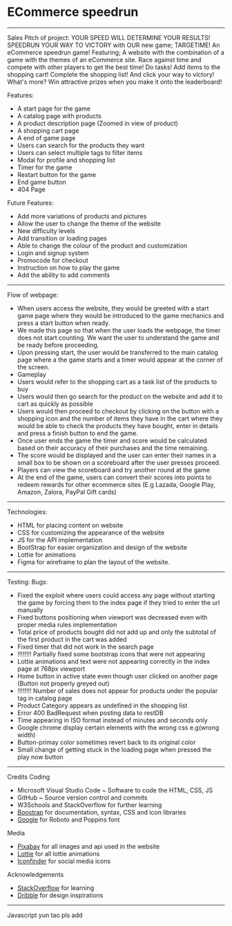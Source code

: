 # ECommerce speedrun
-----------------------

Sales Pitch of project:
YOUR SPEED WILL DETERMINE YOUR RESULTS! SPEEDRUN YOUR WAY TO VICTORY with OUR new game; TARGETIME! An eCommerce speedrun game! Featuring; A website with the combination of a game with the themes of an eCommerce site. Race against time and compete with other players to get the best time! Do tasks! Add items to the shopping cart! Complete the shopping list! And click your way to victory! What's more? Win attractive prizes when you make it onto the leaderboard!

Features:
- A start page for the game
- A catalog page with products
- A product description page (Zoomed in view of product)
- A shopping cart page
- A end of game page
- Users can search for the products they want
- Users can select multiple tags to filter items
- Modal for profile and shopping list
- Timer for the game
- Restart button for the game
- End game button
- 404 Page

Future Features:
- Add more variations of products and pictures
- Allow the user to change the theme of the website
- New difficulty levels
- Add transition or loading pages
- Able to change the colour of the product and customization
- Login and signup system
- Promocode for checkout
- Instruction on how to play the game
- Add the ability to add comments

-----------------------

Flow of webpage:
- When users access the website, they would be greeted with a start game page where they would be introduced to the game mechanics and press a start button when ready.
- We made this page so that when the user loads the webpage, the timer does not start counting. We want the user to understand the game and be ready before proceeding.
- Upon pressing start, the user would be transferred to the main catalog page where a the game starts and a timer would appear at the corner of the screen.
-  Gameplay
- Users would refer to the shopping cart as a task list of the products to buy
- Users would then go search for the product on the website and add it to cart as quickly as possible
- Users would then proceed to checkout by clicking on the button with a shopping icon and the number of items they have in the cart where they would be able to check the products they have bought, enter in details and press a finish button to end the game.
- Once user ends the game the timer and score would be calculated based on their accuracy of their purchases and the time remaining.
- The score would be displayed and the user can enter their names in a small box to be shown on a scoreboard after the user presses proceed.
- Players can view the scoreboard and try another round at the game
- At the end of the game, users can convert their scores into points to redeem rewards for other ecommerce sites (E.g Lazada, Google Play, Amazon, Zalora, PayPal Gift cards)
  
-----------------------

Technologies:
- HTML for placing content on website
- CSS for customizing the appearance of the website
- JS for the API implementation
- BootStrap for easier organization and design of the website
- Lottie for animations
- Figma for wireframe to plan the layout of the website.

-----------------------
Testing:
Bugs:
- Fixed the exploit where users could access any page without starting the game by forcing them to the index page if they tried to enter the url manually
- Fixed buttons positioning when viewport was decreased even with proper media rules implementation
- Total price of products bought did not add up and only the subtotal of the first product in the cart was added
- Fixed timer that did not work in the search page
- !!!!!!!! Partially fixed some bootstrap icons that were not appearing
- Lottie animations and text were not appearing correctly in the index page at 768px viewport
- Home button in active state even though user clicked on another page (Button not properly greyed out)
- !!!!!!!! Number of sales does not appear for products under the popular tag in catalog page
- Product Category appears as undefined in the shopping list
- Error 400 BadRequest when posting data to restDB
- Time appearing in ISO format instead of minutes and seconds only
- Google chrome display certain elements with the wrong css e.g(wrong width)
- Button-primay color sometimes revert back to its original color
- Small change of getting stuck in the loading page when pressed the play now button

-----------------------

Credits
Coding
- Microsoft Visual Studio Code ~ Software to code the HTML, CSS, JS
- GitHub ~ Source version control and commits
- W3Schools and StackOverflow for further learning
- [Boostrap](https://getbootstrap.com/) for documentation, syntax, CSS and icon libraries
- [Google](https://fonts.google.com/) for Roboto and Poppins font

Media
- [Pixabay](https://pixabay.com/) for all images and api used in the website
- [Lottie](https://lottiefiles.com/) for all lottie animations
- [Iconfinder](https://www.iconfinder.com/social-media-icons) for social media icons

Acknowledgements
- [StackOverflow](https://stackoverflow.com/) for learning
- [Dribble](https://dribbble.com/) for design inspirations

-----------------------
Javascript yun tao pls add
